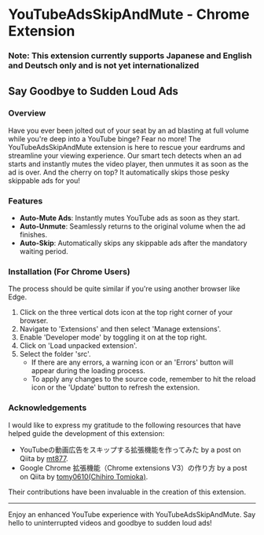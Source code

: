 # YouTubeAdsSkipAndMute - Chrome Extension

### **Note**: This extension currently supports Japanese and English and Deutsch only and is not yet internationalized

## Say Goodbye to Sudden Loud Ads

### Overview

Have you ever been jolted out of your seat by an ad blasting at full volume while you're deep into a YouTube binge? Fear no more! The YouTubeAdsSkipAndMute extension is here to rescue your eardrums and streamline your viewing experience. Our smart tech detects when an ad starts and instantly mutes the video player, then unmutes it as soon as the ad is over. And the cherry on top? It automatically skips those pesky skippable ads for you!

### Features

- **Auto-Mute Ads**: Instantly mutes YouTube ads as soon as they start.
- **Auto-Unmute**: Seamlessly returns to the original volume when the ad finishes.
- **Auto-Skip**: Automatically skips any skippable ads after the mandatory waiting period.

### Installation (For Chrome Users)

The process should be quite similar if you're using another browser like Edge.

1. Click on the three vertical dots icon at the top right corner of your browser.
2. Navigate to 'Extensions' and then select 'Manage extensions'.
3. Enable 'Developer mode' by toggling it on at the top right.
4. Click on 'Load unpacked extension'.
5. Select the folder 'src'.
   - If there are any errors, a warning icon or an 'Errors' button will appear during the loading process.
   - To apply any changes to the source code, remember to hit the reload icon or the 'Update' button to refresh the extension.

### Acknowledgements

I would like to express my gratitude to the following resources that have helped guide the development of this extension:

- YouTubeの動画広告をスキップする拡張機能を作ってみた by a post on Qiita by [mt877](https://qiita.com/mt877/items/110ae331917bc8fd8018).
- Google Chrome 拡張機能（Chrome extensions V3）の作り方 by a post on Qiita by [tomy0610(Chihiro Tomioka)](https://qiita.com/tomy0610/items/85d4e6abb1f1eefc519f#%E4%BD%9C%E3%81%A3%E3%81%9F%E6%8B%A1%E5%BC%B5%E6%A9%9F%E8%83%BD%E3%82%92%E3%83%96%E3%83%A9%E3%82%A6%E3%82%B6%E3%81%AB%E8%BF%BD%E5%8A%A0%E3%81%99%E3%82%8B%E6%96%B9%E6%B3%95).

Their contributions have been invaluable in the creation of this extension.

---

Enjoy an enhanced YouTube experience with YouTubeAdsSkipAndMute. Say hello to uninterrupted videos and goodbye to sudden loud ads!
